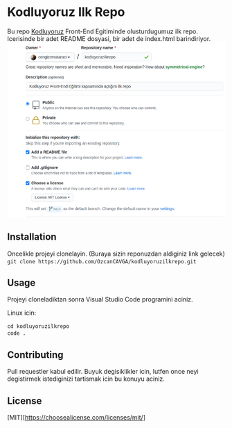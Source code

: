# Kodluyoruz Ilk Repo
Bu repo [Kodluyoruz](https://www.kodluyoruz.org) Front-End Egitiminde olusturdugumuz ilk repo. Icerisinde bir adet README dosyasi, bir adet de index.html barindiriyor.
![github.ong](https://github.com/Kodluyoruz/taskforce/blob/main/git/odev1/figures/github.png)
## Installation

Oncelikle projeyi clonelayin. (Buraya sizin reponuzdan aldiginiz link gelecek)
``` git clone https://github.com/OzcanCAVGA/kodluyoruzilkrepo.git ```

## Usage
Projeyi cloneladiktan sonra Visual Studio Code programini aciniz.

Linux icin:
```
cd kodluyoruzilkrepo
code .
```

## Contributing

Pull requestler kabul edilir. Buyuk degisiklikler icin, lutfen once neyi degistirmek istediginizi tartismak icin bu konuyu aciniz.

## License
[MIT][https://choosealicense.com/licenses/mit/]